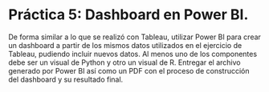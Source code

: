 # Práctica 5: Dashboard en Power BI.

De forma similar a lo que se realizó con Tableau, utilizar Power BI para crear un dashboard a partir de los mismos datos utilizados en el ejercicio de Tableau, pudiendo incluir nuevos datos. Al menos uno de los componentes debe ser un visual de Python y otro un visual de R. Entregar el archivo generado por Power BI así como un PDF con el proceso de construcción del dashboard y su resultado final.

